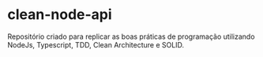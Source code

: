 # clean-node-api

Repositório criado para replicar as boas práticas de programação utilizando NodeJs, Typescript, TDD, Clean Architecture e SOLID.

